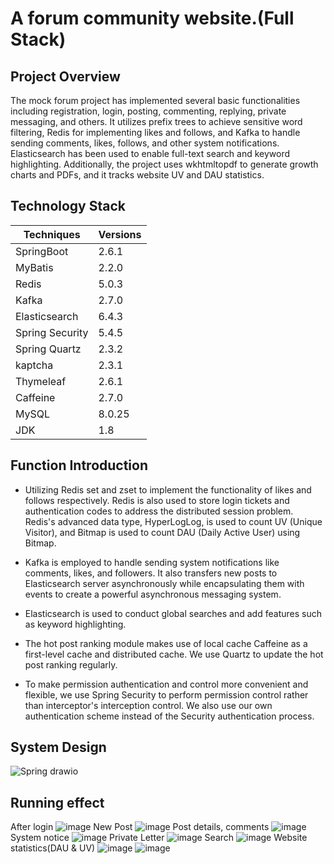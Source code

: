 # A forum community website.(Full Stack)
## Project Overview
The mock forum project has implemented several basic functionalities including registration, login, posting, commenting, replying, private messaging, and others. It utilizes prefix trees to achieve sensitive word filtering, Redis for implementing likes and follows, and Kafka to handle sending comments, likes, follows, and other system notifications. Elasticsearch has been used to enable full-text search and keyword highlighting. Additionally, the project uses wkhtmltopdf to generate growth charts and PDFs, and it tracks website UV and DAU statistics. 
## Technology Stack
| Techniques | Versions |
| ------------- | ------------- |
| SpringBoot | 2.6.1 |
| MyBatis | 2.2.0 |
| Redis | 5.0.3 |
| Kafka | 2.7.0 |
| Elasticsearch | 6.4.3 |
| Spring Security | 5.4.5 |
| Spring Quartz | 2.3.2 |
| kaptcha | 2.3.1 |
| Thymeleaf | 2.6.1 |
| Caffeine | 2.7.0 |
| MySQL | 8.0.25 |
| JDK | 1.8 |
## Function Introduction
- Utilizing Redis set and zset to implement the functionality of likes and follows respectively. Redis is also used to store login tickets and authentication codes to address the distributed session problem. Redis's advanced data type, HyperLogLog, is used to count UV (Unique Visitor), and Bitmap is used to count DAU (Daily Active User) using Bitmap.

- Kafka is employed to handle sending system notifications like comments, likes, and followers. It also transfers new posts to Elasticsearch server asynchronously while encapsulating them with events to create a powerful asynchronous messaging system.

- Elasticsearch is used to conduct global searches and add features such as keyword highlighting.

- The hot post ranking module makes use of local cache Caffeine as a first-level cache and distributed cache. We use Quartz to update the hot post ranking regularly.

- To make permission authentication and control more convenient and flexible, we use Spring Security to perform permission control rather than interceptor's interception control. We also use our own authentication scheme instead of the Security authentication process.
## System Design
![Spring drawio](https://user-images.githubusercontent.com/76798014/228204843-bffb3cb8-c6c3-43a8-8358-e353e1c2456c.png)
## Running effect
After login
![image](https://user-images.githubusercontent.com/76798014/228211230-92794b3f-0a76-4557-8a5f-5689ae44ac9e.png)
New Post
![image](https://user-images.githubusercontent.com/76798014/228211158-a8469da2-7081-4afe-8cf2-5650a8352a14.png)
Post details, comments
![image](https://user-images.githubusercontent.com/76798014/228211404-872b75dc-d31c-4015-bf92-c17f89688b15.png)
System notice
![image](https://user-images.githubusercontent.com/76798014/228212195-0fe037c7-cf89-45b5-86f4-3e4b800df98d.png)
Private Letter
![image](https://user-images.githubusercontent.com/76798014/228212352-4a2a287a-c598-4f1e-858b-e85e46d6e00d.png)
Search
![image](https://user-images.githubusercontent.com/76798014/228212516-acca20b0-8fb4-4499-ad66-398a66455e92.png)
Website statistics(DAU & UV)
![image](https://user-images.githubusercontent.com/76798014/228213498-c10826e0-1649-46bf-8aa6-438f98af877f.png)
![image](https://user-images.githubusercontent.com/76798014/228213570-6d141103-be00-4abc-8f5d-7cef8c256f86.png)






